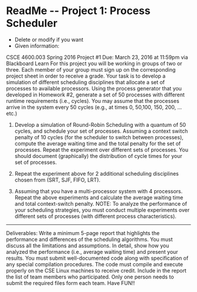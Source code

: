 # ReadMe -- Project 1: Process Scheduler
 - Delete or modify  if you want
 - Given information: 

CSCE 4600.003
Spring 2016
Project #1
Due: March 23, 2016 at 11:59pm via Blackboard Learn
For this project you will be working in groups of two or three. Each member of your group must sign up on the
corresponding project sheet in order to receive a grade. Your task is to develop a simulation of different
scheduling disciplines that allocate a set of processes to available processors.
Using the process generator that you developed in Homework #2, generate a set of 50 processes with different
runtime requirements (i.e., cycles). You may assume that the processes arrive in the system every 50 cycles (e.g.,
at times 0, 50,100, 150, 200, …etc.)

1. Develop a simulation of Round-Robin Scheduling with a quantum of 50 cycles, and schedule your set of
processes. Assuming a context switch penalty of 10 cycles (for the scheduler to switch between
processes), compute the average waiting time and the total penalty for the set of processes. Repeat the
experiment over different sets of processes. You should document (graphically) the distribution of cycle
times for your set of processes.

2. Repeat the experiment above for 2 additional scheduling disciplines chosen from (SRT, SJF, FIFO,
LRT).

3. Assuming that you have a multi-processor system with 4 processors. Repeat the above experiments and
calculate the average waiting time and total context-switch penalty.
NOTE: To analyze the performance of your scheduling strategies, you must conduct multiple experiments over
different sets of processes (with different process characteristics).

---------------------------------------------------------------------

Deliverables: Write a minimum 5-page report that highlights the performance and differences of the scheduling
algorithms. You must discuss all the limitations and assumptions. In detail, show how you analyzed the
performance (i.e., average waiting time) and present your results. You must submit well-documented code along
with specification of any special compilation procedures. The code must compile and execute properly on the
CSE Linux machines to receive credit. Include in the report the list of team members who participated. Only one
person needs to submit the required files form each team.
Have FUN!!
